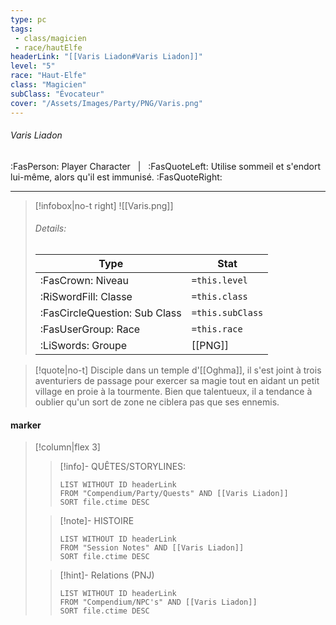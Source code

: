 ```yaml
---
type: pc
tags:
 - class/magicien
 - race/hautElfe
headerLink: "[[Varis Liadon#Varis Liadon]]"
level: "5"
race: "Haut-Elfe"
class: "Magicien"
subClass: "Évocateur"
cover: "/Assets/Images/Party/PNG/Varis.png"
---
```


###### Varis Liadon
:FasPerson: Player Character &nbsp; | &nbsp; :FasQuoteLeft: Utilise sommeil et s'endort lui-même, alors qu'il est immunisé. :FasQuoteRight:
___
> [!infobox|no-t right]
> ![[Varis.png]]
> ###### Details:
> | Type | Stat |
> | ---- | ---- |
> | :FasCrown: Niveau   | `=this.level` |
> | :RiSwordFill: Classe |  `=this.class`|
> | :FasCircleQuestion: Sub Class |  `=this.subClass`|
> |  :FasUserGroup: Race |  `=this.race`|
> |  :LiSwords: Groupe |  [[PNG]] |

> [!quote|no-t]
>  Disciple dans un temple d'[[Oghma]], il s'est joint à trois aventuriers de passage pour exercer sa magie tout en aidant un petit village en proie à la tourmente. Bien que talentueux, il a tendance à oublier qu'un sort de zone ne ciblera pas que ses ennemis.

#### marker
> [!column|flex 3]
>> [!info]- QUÊTES/STORYLINES:
>>```dataview
>>LIST WITHOUT ID headerLink
>>FROM "Compendium/Party/Quests" AND [[Varis Liadon]]
>>SORT file.ctime DESC
>
>>[!note]- HISTOIRE
>>```dataview
>>LIST WITHOUT ID headerLink
>>FROM "Session Notes" AND [[Varis Liadon]]
>>SORT file.ctime DESC
>
>>[!hint]- Relations (PNJ)
>>```dataview
>>LIST WITHOUT ID headerLink
>>FROM "Compendium/NPC's" AND [[Varis Liadon]]
>>SORT file.ctime DESC
>>
```image-layout-masonry-3

```